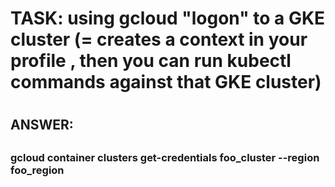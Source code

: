 

#
# TASK: using gcloud "logon" to a GKE cluster (= creates a context in your profile , then you can run kubectl commands against that GKE cluster)
#

##
## ANSWER:
##


###
### gcloud container clusters get-credentials foo_cluster  --region foo_region
###
